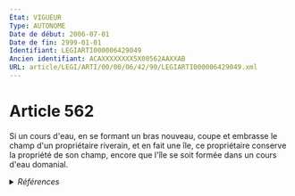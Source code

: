 ```yaml
---
État: VIGUEUR
Type: AUTONOME
Date de début: 2006-07-01
Date de fin: 2999-01-01
Identifiant: LEGIARTI000006429049
Ancien identifiant: ACAXXXXXXXX5X00562AAXXAB
URL: article/LEGI/ARTI/00/00/06/42/90/LEGIARTI000006429049.xml
---
```


<h1>Article 562</h1>

Si un cours d'eau, en se formant un bras nouveau, coupe et embrasse le champ
d'un propriétaire riverain, et en fait une île, ce propriétaire conserve la
propriété de son champ, encore que l'île se soit formée dans un cours d'eau
domanial.


<details>
  <summary><em>Références</em></summary>

  <h2>Articles faisant référence à l'article</h2>
  
  <ul>
    <li>
      <a href="https://legal.tricoteuses.fr//redirection/LEGIARTI000006250829?vers=git&vers=legifrance">Ordonnance n° 2006-460 du 21 avril 2006 relative à la partie législative du code général de la propriété des personnes publiques - article 3 ENTIEREMENT_MODIF</a> MODIFICATION cible
    </li>
  </ul>
  
  <h2>Références faites par l'article</h2>
  
  <ul>
    <li>
      2999-01-01 CITATION cible <a href="https://legal.tricoteuses.fr//redirection/LEGIARTI000006846021?vers=git&vers=legifrance">Code du domaine public fluvial et de la navigation intérieure - article 10 AUTONOME ABROGE, en vigueur du 2003-07-31 au 2006-07-01</a>
    </li>
    <li>
      2999-01-01 CITATION cible <a href="https://legal.tricoteuses.fr//redirection/LEGIARTI000006361192?vers=git&vers=legifrance">Code général de la propriété des personnes publiques - article L2111-13 AUTONOME VIGUEUR, en vigueur depuis le 2006-07-01</a>
    </li>
    <li>
      2999-01-01 CITATION cible <a href="https://legal.tricoteuses.fr//redirection/LEGIARTI000006579452?vers=git&vers=legifrance">Code rural (ancien) - article 102 AUTONOME ABROGE, en vigueur du 1964-12-18 au 2000-09-21</a>
    </li>
    <li>
      CODIFICATION source Loi 1804-01-27
    </li>
    <li>
      2006-04-21 MODIFICATION source <a href="https://legal.tricoteuses.fr//redirection/LEGIARTI000006250829?vers=git&vers=legifrance">Ordonnance n° 2006-460 du 21 avril 2006 relative à la partie législative du code général de la propriété des personnes publiques - article 3 ENTIEREMENT_MODIF</a>
    </li>
    <li>
      1898-04-08 CITATION cible <a href="https://legal.tricoteuses.fr//redirection/LEGIARTI000006848197?vers=git&vers=legifrance">Loi du 8 avril 1898 sur le régime des eaux - article 39 AUTONOME ABROGE, en vigueur du 1898-04-10 au 1956-10-16</a>
    </li>
    <li>
      1898-04-08 CITATION cible <a href="https://legal.tricoteuses.fr//redirection/LEGIARTI000006848161?vers=git&vers=legifrance">Loi du 8 avril 1898 sur le régime des eaux - article 7 AUTONOME ABROGE, en vigueur du 1898-04-10 au 1956-10-16</a>
    </li>
  </ul>
</details>
